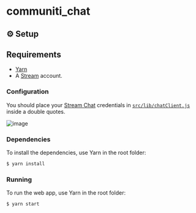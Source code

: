 # communiti_chat

## ⚙️ Setup

## Requirements
- [Yarn](https://yarnpkg.com/)
- A [Stream](https://getstream.io/accounts/signup/) account.

### Configuration

You should place your [Stream Chat](https://getstream.io/chat) credentials in [`src/lib/chatClient.js`](src/lib/chatClient.js) inside a double quotes.

![image](https://user-images.githubusercontent.com/102949996/193945796-6d6a269c-a336-4532-aae8-84aa6c75daf8.png)


### Dependencies

To install the dependencies, use Yarn in the root folder:

```bash
$ yarn install
```

### Running

To run the web app, use Yarn in the root folder:

```bash
$ yarn start
```
